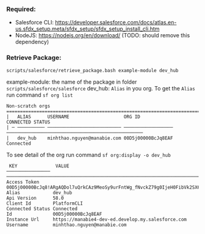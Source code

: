 ### **Required:**
- Salesforce CLI: https://developer.salesforce.com/docs/atlas.en-us.sfdx_setup.meta/sfdx_setup/sfdx_setup_install_cli.htm
- NodeJS: https://nodejs.org/en/download/ (TODO: should remove this dependency)

### **Retrieve Package:**
```
scripts/salesforce/retrieve_package.bash example-module dev_hub
```
 example-module: the name of the package in folder `scripts/salesforce/salesforce`
 dev_hub: `Alias` in you org. To get the `Alias` run command `sf org list`

 ```
 Non-scratch orgs
================================================================================================================
|   ALIAS      USERNAME                    ORG ID             CONNECTED STATUS
| ─ ────────── ─────────────────────────── ────────────────── ──────────────────────────────────────────────────
|   dev_hub    minhthao.nguyen@manabie.com 00D5j00000BcJq8EAF Connected
 ```

To see detail of the org run command `sf org:display -o dev_hub`

 ```
  KEY              VALUE
 ──────────────── ────────────────────────────────────────────────────────────────────────────────────────────────────────────────
 Access Token     00D5j00000BcJq8!ARgAQDol7uQrkCAz9MeoSy9urFntWg_fNvckZ79g0IjeH0FibVk2SX6y00892tqr9NdmgfjMqbBaT7jBntTHSPzwTF2FszJq
 Alias            dev_hub
 Api Version      58.0
 Client Id        PlatformCLI
 Connected Status Connected
 Id               00D5j00000BcJq8EAF
 Instance Url     https://manabie4-dev-ed.develop.my.salesforce.com
 Username         minhthao.nguyen@manabie.com
 ```